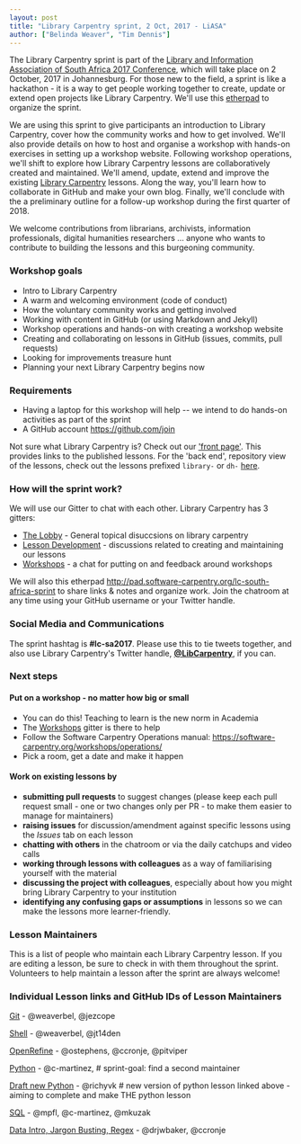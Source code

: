 ```yaml
---
layout: post
title: "Library Carpentry sprint, 2 Oct, 2017 - LiASA"
author: ["Belinda Weaver", "Tim Dennis"]
---
```


The Library Carpentry sprint is part of the [Library and Information Association of South Africa 2017 Conference](http://www.liasa.org.za/liasa2017/), which will take place on 2 October, 2017 in Johannesburg. For those new to the field, a sprint is like a hackathon - it is a way to get people working together to create, update or extend open projects like Library Carpentry. We'll use this [etherpad](http://pad.software-carpentry.org/lc-liasa-2017) to organize the sprint.

We are using this sprint to give participants an introduction to Library Carpentry, cover how the community works and how to get involved.  We'll also provide details on how to host and organise a workshop with hands-on exercises in setting up a workshop website. Following workshop operations, we'll shift to explore how Library Carpentry lessons are collaboratively created and maintained. We'll amend, update, extend and improve the existing [Library Carpentry](https://librarycarpentry.github.io/) lessons. Along the way, you'll learn how to collaborate in GitHub and make your own blog. Finally, we'll conclude with the a preliminary outline for a follow-up workshop during the first quarter of 2018.

We welcome contributions from librarians, archivists, information professionals, digital humanities researchers ... anyone who wants to contribute to building the lessons and this burgeoning community.

### Workshop goals 

* Intro to Library Carpentry
* A warm and welcoming environment (code of conduct)
* How the voluntary community works and getting involved
* Working with content in GitHub (or using Markdown and Jekyll)
* Workshop operations and hands-on with creating a workshop website
* Creating and collaborating on lessons in GitHub (issues, commits, pull requests)
* Looking for improvements treasure hunt
* Planning your next Library Carpentry begins now

### Requirements 

* Having a laptop for this workshop will help -- we intend to do hands-on activities as part of the sprint
* A GitHub account <https://github.com/join>

Not sure what Library Carpentry is? Check out our ['front page'](https://librarycarpentry.github.io/). This provides links to the published lessons. For the 'back end', repository view of the lessons, check out the lessons prefixed `library-` or `dh-` [here](https://github.com/data-lessons).

### How will the sprint work?

We will use our Gitter to chat with each other. Library Carpentry has 3 gitters:

* [The Lobby](https://gitter.im/LibraryCarpentry/Lobby) - General topical disuccsions on library carpentry
* [Lesson Development](https://gitter.im/LibraryCarpentry/lesson-dev) - discussions related to creating and maintaining our lessons 
* [Workshops](https://gitter.im/LibraryCarpentry/workshops) - a chat for putting on and feedback around workshops

We will also this etherpad <http://pad.software-carpentry.org/lc-south-africa-sprint> to share links & notes and organize work. Join the chatroom at any time using your GitHub username or your Twitter handle. 

### Social Media and Communications

The sprint hashtag is **#lc-sa2017**. Please use this to tie tweets together, and also use
Library Carpentry's Twitter handle, [**@LibCarpentry**](https://twitter.com/LibCarpentry), if you can.

### Next steps 

#### Put on a workshop - no matter how big or small 

* You can do this! Teaching to learn is the new norm in Academia 
* The [Workshops](https://gitter.im/LibraryCarpentry/workshops) gitter is there to help 
* Follow the Software Carpentry Operations manual: <https://software-carpentry.org/workshops/operations/>
* Pick a room, get a date and make it happen 

#### Work on existing lessons by
- **submitting pull requests** to suggest changes (please keep each pull request small - one or two changes only per PR - to make them easier to manage for maintainers)
- **raising issues** for discussion/amendment against specific lessons using the *Issues* tab on each lesson
- **chatting with others** in the chatroom or via the daily catchups and video calls
- **working through lessons with colleagues** as a way of familiarising yourself with the material
- **discussing the project with colleagues**, especially about how you might bring Library Carpentry to your institution
- **identifying any confusing gaps or assumptions** in lessons so we can make the lessons more learner-friendly.

### Lesson Maintainers

This is a list of people who maintain each Library Carpentry lesson. If you are editing a lesson, be sure to check in with them throughout the sprint. Volunteers to help maintain a lesson after the sprint are always welcome!

### Individual Lesson links and GitHub IDs of Lesson Maintainers

[Git](https://github.com/data-lessons/library-git) - @weaverbel, @jezcope

[Shell](https://github.com/data-lessons/library-shell) - @weaverbel, @jt14den

[OpenRefine](https://github.com/data-lessons/library-openrefine) - @ostephens, @ccronje, @pitviper

[Python](https://github.com/data-lessons/library-python) - @c-martinez, # sprint-goal: find a second maintainer

[Draft new Python](https://github.com/richyvk/library-python-new) - @richyvk # new version of python lesson linked above - aiming to complete and make THE python lesson

[SQL](https://github.com/data-lessons/library-sql) - @mpfl, @c-martinez, @mkuzak

[Data Intro, Jargon Busting, Regex](https://github.com/data-lessons/library-data-intro) - @drjwbaker, @ccronje
